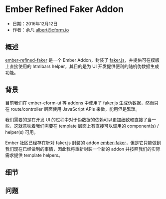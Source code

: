 # Ember Refined Faker Addon

- 日期：2016年12月12日
- 作者：余凡 <albert@cform.io>

## 概述

[ember-refined-faker](https://github.com/very-geek/ember-refined-faker) 是一个 Ember Addon，封装了 [faker.js](https://github.com/Marak/faker.js)，并提供可在模版上直接使用的 htmlbars helper，其目的是为 UI 开发提供便利的随机伪数据生成功能。

## 背景

目前我们在 ember-cform-ui 等 addons 中使用了 faker.js 生成伪数据，然而只在 route/controller 层面使用 JavaScript APIs 来做，能用但是繁琐。

我们需要的是在开发 UI 的过程中对于伪数据的依赖可以更加细致和直接了当一些，这就意味着我们需要在 template 层面上有直接可以调用的 component(s) / helper(s) 可用。

Ember 社区已经存在针对 faker.js 封装的 addon [ember-faker](github.com/johnotander/ember-faker)，但是它只能做到我们现在已经做到的事情，因此我将重新封装一个新的 addon 并按照我们的实际需求提供 template helpers。

## 细节

## 问题

